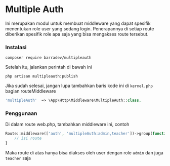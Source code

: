 # Multiple Auth
Ini merupakan modul untuk membuat middleware yang dapat spesifik menentukan role user yang sedang login. Penerapannya di setiap route diberikan spesifik role apa saja yang bisa mengakses route tersebut.

### Instalasi
```
composer require barradev/multipleauth
```

Setelah itu, jalankan perintah di bawah ini
```
php artisan multipleauth:publish
```

Jika sudah selesai, jangan lupa tambahkan baris kode ini di `kernel.php` bagian routeMiddleware
```php
'multipleAuth'  => \App\Http\Middleware\MultipleAuth::class,
```

### Penggunaan
Di dalam route web.php, tambahkan middleware ini, contoh
```php
Route::middleware(['auth', 'multipleAuth:admin,teacher'])->group(function () {
    // isi route
}
```

Maka route di atas hanya bisa diakses oleh user dengan role `admin` dan juga `teacher` saja
